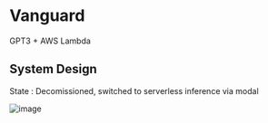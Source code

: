 # Vanguard
GPT3 + AWS Lambda

## System Design
State : Decomissioned, switched to serverless inference via modal

![image](https://user-images.githubusercontent.com/91504165/231955283-9a6ffbaa-0fc8-4949-88ae-2c3c784e3d8c.png)

